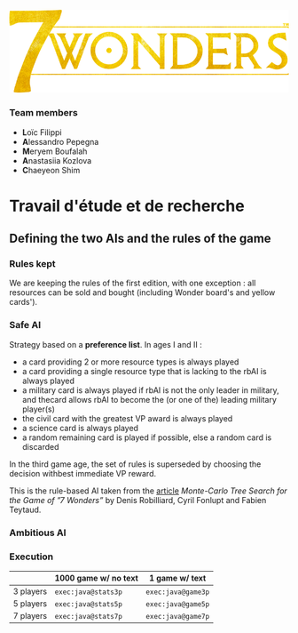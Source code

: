 ![](7w_logo.png)

### Team members
- **L**oïc Filippi
- **A**lessandro Pepegna
- **M**eryem Boufalah
- **A**nastasiia Kozlova
- **C**haeyeon Shim

# Travail d'étude et de recherche

## Defining the two AIs and the rules of the game

### Rules kept

We are keeping the rules of the first edition, with one exception : all resources can be sold and bought (including Wonder board's and yellow cards').

### Safe AI

Strategy based on a **preference list**.
In ages I and II :

- a card providing 2 or more resource types is always played
- a card providing a single resource type that is lacking to the rbAI is always played
- a military card is always played if rbAI is not the only leader in military, and thecard allows rbAI to become the (or one of the) leading military player(s)
- the civil card with the greatest VP award is always played
- a science card is always played
- a random remaining card is played if possible, else a random card is discarded

In the third game age, the set of rules is superseded by choosing the decision withbest immediate VP reward.

This is the rule-based AI taken from the [article](https://hal.inria.fr/hal-01406496/document) *Monte-Carlo Tree Search for the Game of ”7 Wonders”* by Denis Robilliard, Cyril Fonlupt and Fabien Teytaud.

### Ambitious AI

### Execution

&nbsp;    | 1000 game w/ no text | 1 game w/ text
--------- | ---------------------------------- | ------------------------------
3 players |       `exec:java@stats3p`          |        `exec:java@game3p`
5 players |       `exec:java@stats5p`          |        `exec:java@game5p`
7 players |       `exec:java@stats7p`          |        `exec:java@game7p`
